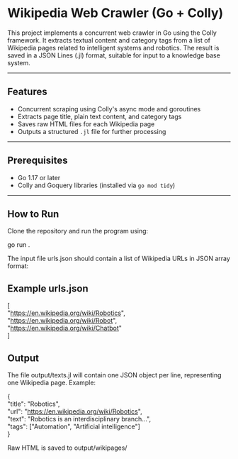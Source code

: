 # Wikipedia Web Crawler (Go + Colly)

This project implements a concurrent web crawler in Go using the Colly framework. It extracts textual content and category tags from a list of Wikipedia pages related to intelligent systems and robotics. The result is saved in a JSON Lines (.jl) format, suitable for input to a knowledge base system.

---

## Features

- Concurrent scraping using Colly's async mode and goroutines
- Extracts page title, plain text content, and category tags
- Saves raw HTML files for each Wikipedia page
- Outputs a structured `.jl` file for further processing

---

## Prerequisites

- Go 1.17 or later
- Colly and Goquery libraries (installed via `go mod tidy`)

---

## How to Run

Clone the repository and run the program using:  

go run .  

The input file urls.json should contain a list of Wikipedia URLs in JSON array format:  

## Example urls.json
[  
  "https://en.wikipedia.org/wiki/Robotics",  
  "https://en.wikipedia.org/wiki/Robot",  
  "https://en.wikipedia.org/wiki/Chatbot"  
]  

## Output
The file output/texts.jl will contain one JSON object per line, representing one Wikipedia page. Example:  

{  
  "title": "Robotics",  
  "url": "https://en.wikipedia.org/wiki/Robotics",  
  "text": "Robotics is an interdisciplinary branch...",  
  "tags": ["Automation", "Artificial intelligence"]  
}  

Raw HTML is saved to output/wikipages/<Title>.html.  

## Performance Comparison
Language	Time (10 pages)  
Python (Scrapy)	12.63 seconds  
Go (Colly)	1.29 seconds (Sending 10 request a time)  

Go's performance benefits from native concurrency and lower I/O overhead.  

## Testing
This project includes a unit test for filename sanitization.  

Run tests with:  
go test  

## GenAI Tools
This project used OpenAI ChatGPT-4 to assist with:  
    Code structure design and modularization  
    Fixing main.go  
    Generating documentation and test code  
Documentation of AI usage is provided as required:  

[ChatGPT conversation log](https://chatgpt.com/share/6827f2e8-43b0-8008-bf8f-d077038f671f)
